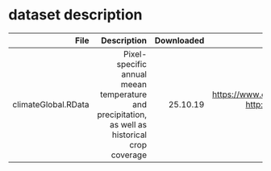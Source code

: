 # dataset description
|File        |Description |Downloaded  |source      |
| ----------:| ----------:| ----------:| ----------:|  
|climateGlobal.RData | Pixel-specific annual meean temperature and precipitation, as well as historical crop coverage | 25.10.19 | https://www.esrl.noaa.gov/psd/data/gridded/data.UDel_AirT_Precip.html http://nelson.wisc.edu/sage/data-and-models/crop-calendar-dataset/ArcINFO5min.php ftp://ftp.pbl.nl/../hyde/hyde3.2/|



